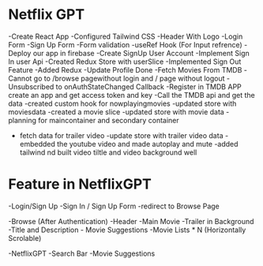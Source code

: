 # Netflix GPT

-Create React App
-Configured Tailwind CSS
-Header With Logo
-Login Form 
-Sign Up Form 
-Form validation
-useRef Hook (For Input refrence)
-Deploy our app in firebase
-Create SignUp User Account
-Implement Sign In  user Api
-Created Redux Store with userSlice
-Implemented Sign Out Feature
-Added Redux
-Update Profile Done
-Fetch Movies From TMDB
-Cannot go to /browse pagewithout login and / page    without logout
-Unsubscribed to onAuthStateChanged Callback
-Register in TMDB APP create an app and get access token and key
-Call the TMDB api and get the data
-created custom hook for nowplayingmovies
-updated store with moviesdata
-created a movie slice
-updated store with movie data
-planning for maincontainer and secondary container
- fetch data for trailer video
-update store with trailer video data
-embedded the youtube video and made autoplay and mute
-added tailwind nd built video tiltle and video background well

# Feature in NetflixGPT
-Login/Sign Up
    -Sign In / Sign Up Form
    -redirect to Browse Page
     
-Browse (After Authentication)
    -Header
    -Main Movie
        -Trailer in Background
        -Title and Description
        - Movie Suggestions
            -Movie Lists * N (Horizontally Scrolable)

-NetflixGPT 
    -Search Bar
    -Movie Suggestions